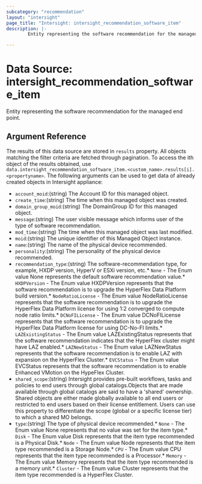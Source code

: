 ```yaml
---
subcategory: "recommendation"
layout: "intersight"
page_title: "Intersight: intersight_recommendation_software_item"
description: |-
        Entity representing the software recommendation for the managed end point.

---
```


# Data Source: intersight_recommendation_software_item
Entity representing the software recommendation for the managed end point.
## Argument Reference
The results of this data source are stored in `results` property.
All objects matching the filter criteria are fetched through pagination.
To access the ith object of the results obtained, use `data.intersight_recommendation_software_item.<custom_name>.results[i].<propertyname>`.
The following arguments can be used to get data of already created objects in Intersight appliance:
* `account_moid`:(string) The Account ID for this managed object. 
* `create_time`:(string) The time when this managed object was created. 
* `domain_group_moid`:(string) The DomainGroup ID for this managed object. 
* `message`:(string) The user visible message which informs user of the type of software recommendation. 
* `mod_time`:(string) The time when this managed object was last modified. 
* `moid`:(string) The unique identifier of this Managed Object instance. 
* `name`:(string) The name of the physical device recommended. 
* `personality`:(string) The personality of the physical device recommended. 
* `recommendation_type`:(string) The software-recommendation type, for example, HXDP version, HyperV or ESXi version, etc.* `None` - The Enum value None represents the default software recommendation value.* `HXDPVersion` - The Enum value HXDPVersion represents that the software recommendation is to upgrade the HyperFlex Data Platform build version.* `NodeRatioLicense` - The Enum value NodeRatioLicense represents that the software recommendation is to upgrade the HyperFlex Data Platform license for using 1:2 converged to compute node ratio limits.* `DCNoFILicense` - The Enum value DCNoFILicense represents that the software recommendation is to upgrade the HyperFlex Data Platform license for using DC-No-FI limits.* `LAZExistingStatus` - The Enum value LAZExistingStatus represents that the software recommendation indicates that the HyperFlex cluster might have LAZ enabled.* `LAZNewStatus` - The Enum value LAZNewStatus represents that the software recommendation is to enable LAZ with expansion on the HyperFlex Cluster.* `EVCStatus` - The Enum value EVCStatus represents that the software recommendation is to enable Enhanced VMotion on the HypeFlex Cluster. 
* `shared_scope`:(string) Intersight provides pre-built workflows, tasks and policies to end users through global catalogs.Objects that are made available through global catalogs are said to have a 'shared' ownership. Shared objects are either made globally available to all end users or restricted to end users based on their license entitlement. Users can use this property to differentiate the scope (global or a specific license tier) to which a shared MO belongs. 
* `type`:(string) The type of physical device recommended.* `None` - The Enum value None represents that no value was set for the item type.* `Disk` - The Enum value Disk represents that the item type recommended is a Physical Disk.* `Node` - The Enum value Node represents that the item type recommended is a Storage Node.* `CPU` - The Enum value CPU represents that the item type recommended is a Processor.* `Memory` - The Enum value Memory represents that the item type recommended is a memory unit.* `Cluster` - The Enum value Cluster represents that the item type recommended is a HyperFlex Cluster. 
 
